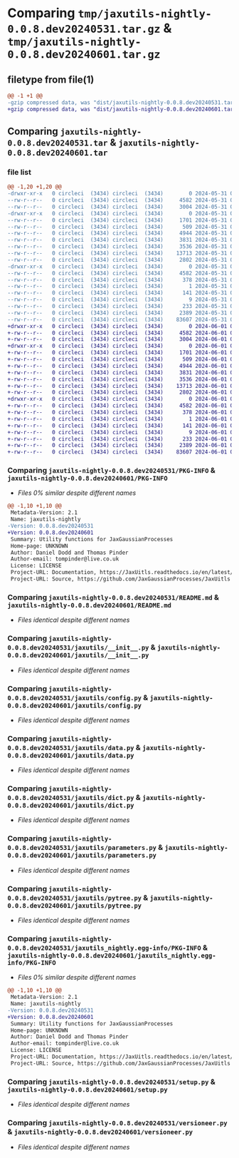 # Comparing `tmp/jaxutils-nightly-0.0.8.dev20240531.tar.gz` & `tmp/jaxutils-nightly-0.0.8.dev20240601.tar.gz`

## filetype from file(1)

```diff
@@ -1 +1 @@
-gzip compressed data, was "dist/jaxutils-nightly-0.0.8.dev20240531.tar", last modified: Fri May 31 00:06:46 2024, max compression
+gzip compressed data, was "dist/jaxutils-nightly-0.0.8.dev20240601.tar", last modified: Sat Jun  1 00:06:47 2024, max compression
```

## Comparing `jaxutils-nightly-0.0.8.dev20240531.tar` & `jaxutils-nightly-0.0.8.dev20240601.tar`

### file list

```diff
@@ -1,20 +1,20 @@
-drwxr-xr-x   0 circleci  (3434) circleci  (3434)        0 2024-05-31 00:06:46.203238 jaxutils-nightly-0.0.8.dev20240531/
--rw-r--r--   0 circleci  (3434) circleci  (3434)     4582 2024-05-31 00:06:46.203238 jaxutils-nightly-0.0.8.dev20240531/PKG-INFO
--rw-r--r--   0 circleci  (3434) circleci  (3434)     3004 2024-05-31 00:06:38.000000 jaxutils-nightly-0.0.8.dev20240531/README.md
-drwxr-xr-x   0 circleci  (3434) circleci  (3434)        0 2024-05-31 00:06:46.203238 jaxutils-nightly-0.0.8.dev20240531/jaxutils/
--rw-r--r--   0 circleci  (3434) circleci  (3434)     1701 2024-05-31 00:06:38.000000 jaxutils-nightly-0.0.8.dev20240531/jaxutils/__init__.py
--rw-r--r--   0 circleci  (3434) circleci  (3434)      509 2024-05-31 00:06:46.203238 jaxutils-nightly-0.0.8.dev20240531/jaxutils/_version.py
--rw-r--r--   0 circleci  (3434) circleci  (3434)     4944 2024-05-31 00:06:38.000000 jaxutils-nightly-0.0.8.dev20240531/jaxutils/config.py
--rw-r--r--   0 circleci  (3434) circleci  (3434)     3831 2024-05-31 00:06:38.000000 jaxutils-nightly-0.0.8.dev20240531/jaxutils/data.py
--rw-r--r--   0 circleci  (3434) circleci  (3434)     3536 2024-05-31 00:06:38.000000 jaxutils-nightly-0.0.8.dev20240531/jaxutils/dict.py
--rw-r--r--   0 circleci  (3434) circleci  (3434)    13713 2024-05-31 00:06:38.000000 jaxutils-nightly-0.0.8.dev20240531/jaxutils/parameters.py
--rw-r--r--   0 circleci  (3434) circleci  (3434)     2802 2024-05-31 00:06:38.000000 jaxutils-nightly-0.0.8.dev20240531/jaxutils/pytree.py
-drwxr-xr-x   0 circleci  (3434) circleci  (3434)        0 2024-05-31 00:06:46.203238 jaxutils-nightly-0.0.8.dev20240531/jaxutils_nightly.egg-info/
--rw-r--r--   0 circleci  (3434) circleci  (3434)     4582 2024-05-31 00:06:46.000000 jaxutils-nightly-0.0.8.dev20240531/jaxutils_nightly.egg-info/PKG-INFO
--rw-r--r--   0 circleci  (3434) circleci  (3434)      378 2024-05-31 00:06:46.000000 jaxutils-nightly-0.0.8.dev20240531/jaxutils_nightly.egg-info/SOURCES.txt
--rw-r--r--   0 circleci  (3434) circleci  (3434)        1 2024-05-31 00:06:46.000000 jaxutils-nightly-0.0.8.dev20240531/jaxutils_nightly.egg-info/dependency_links.txt
--rw-r--r--   0 circleci  (3434) circleci  (3434)      141 2024-05-31 00:06:46.000000 jaxutils-nightly-0.0.8.dev20240531/jaxutils_nightly.egg-info/requires.txt
--rw-r--r--   0 circleci  (3434) circleci  (3434)        9 2024-05-31 00:06:46.000000 jaxutils-nightly-0.0.8.dev20240531/jaxutils_nightly.egg-info/top_level.txt
--rw-r--r--   0 circleci  (3434) circleci  (3434)      233 2024-05-31 00:06:46.203238 jaxutils-nightly-0.0.8.dev20240531/setup.cfg
--rw-r--r--   0 circleci  (3434) circleci  (3434)     2389 2024-05-31 00:06:38.000000 jaxutils-nightly-0.0.8.dev20240531/setup.py
--rw-r--r--   0 circleci  (3434) circleci  (3434)    83607 2024-05-31 00:06:38.000000 jaxutils-nightly-0.0.8.dev20240531/versioneer.py
+drwxr-xr-x   0 circleci  (3434) circleci  (3434)        0 2024-06-01 00:06:47.553317 jaxutils-nightly-0.0.8.dev20240601/
+-rw-r--r--   0 circleci  (3434) circleci  (3434)     4582 2024-06-01 00:06:47.553317 jaxutils-nightly-0.0.8.dev20240601/PKG-INFO
+-rw-r--r--   0 circleci  (3434) circleci  (3434)     3004 2024-06-01 00:06:39.000000 jaxutils-nightly-0.0.8.dev20240601/README.md
+drwxr-xr-x   0 circleci  (3434) circleci  (3434)        0 2024-06-01 00:06:47.553317 jaxutils-nightly-0.0.8.dev20240601/jaxutils/
+-rw-r--r--   0 circleci  (3434) circleci  (3434)     1701 2024-06-01 00:06:39.000000 jaxutils-nightly-0.0.8.dev20240601/jaxutils/__init__.py
+-rw-r--r--   0 circleci  (3434) circleci  (3434)      509 2024-06-01 00:06:47.553317 jaxutils-nightly-0.0.8.dev20240601/jaxutils/_version.py
+-rw-r--r--   0 circleci  (3434) circleci  (3434)     4944 2024-06-01 00:06:39.000000 jaxutils-nightly-0.0.8.dev20240601/jaxutils/config.py
+-rw-r--r--   0 circleci  (3434) circleci  (3434)     3831 2024-06-01 00:06:39.000000 jaxutils-nightly-0.0.8.dev20240601/jaxutils/data.py
+-rw-r--r--   0 circleci  (3434) circleci  (3434)     3536 2024-06-01 00:06:39.000000 jaxutils-nightly-0.0.8.dev20240601/jaxutils/dict.py
+-rw-r--r--   0 circleci  (3434) circleci  (3434)    13713 2024-06-01 00:06:39.000000 jaxutils-nightly-0.0.8.dev20240601/jaxutils/parameters.py
+-rw-r--r--   0 circleci  (3434) circleci  (3434)     2802 2024-06-01 00:06:39.000000 jaxutils-nightly-0.0.8.dev20240601/jaxutils/pytree.py
+drwxr-xr-x   0 circleci  (3434) circleci  (3434)        0 2024-06-01 00:06:47.553317 jaxutils-nightly-0.0.8.dev20240601/jaxutils_nightly.egg-info/
+-rw-r--r--   0 circleci  (3434) circleci  (3434)     4582 2024-06-01 00:06:47.000000 jaxutils-nightly-0.0.8.dev20240601/jaxutils_nightly.egg-info/PKG-INFO
+-rw-r--r--   0 circleci  (3434) circleci  (3434)      378 2024-06-01 00:06:47.000000 jaxutils-nightly-0.0.8.dev20240601/jaxutils_nightly.egg-info/SOURCES.txt
+-rw-r--r--   0 circleci  (3434) circleci  (3434)        1 2024-06-01 00:06:47.000000 jaxutils-nightly-0.0.8.dev20240601/jaxutils_nightly.egg-info/dependency_links.txt
+-rw-r--r--   0 circleci  (3434) circleci  (3434)      141 2024-06-01 00:06:47.000000 jaxutils-nightly-0.0.8.dev20240601/jaxutils_nightly.egg-info/requires.txt
+-rw-r--r--   0 circleci  (3434) circleci  (3434)        9 2024-06-01 00:06:47.000000 jaxutils-nightly-0.0.8.dev20240601/jaxutils_nightly.egg-info/top_level.txt
+-rw-r--r--   0 circleci  (3434) circleci  (3434)      233 2024-06-01 00:06:47.553317 jaxutils-nightly-0.0.8.dev20240601/setup.cfg
+-rw-r--r--   0 circleci  (3434) circleci  (3434)     2389 2024-06-01 00:06:39.000000 jaxutils-nightly-0.0.8.dev20240601/setup.py
+-rw-r--r--   0 circleci  (3434) circleci  (3434)    83607 2024-06-01 00:06:39.000000 jaxutils-nightly-0.0.8.dev20240601/versioneer.py
```

### Comparing `jaxutils-nightly-0.0.8.dev20240531/PKG-INFO` & `jaxutils-nightly-0.0.8.dev20240601/PKG-INFO`

 * *Files 0% similar despite different names*

```diff
@@ -1,10 +1,10 @@
 Metadata-Version: 2.1
 Name: jaxutils-nightly
-Version: 0.0.8.dev20240531
+Version: 0.0.8.dev20240601
 Summary: Utility functions for JaxGaussianProcesses
 Home-page: UNKNOWN
 Author: Daniel Dodd and Thomas Pinder
 Author-email: tompinder@live.co.uk
 License: LICENSE
 Project-URL: Documentation, https://JaxUitls.readthedocs.io/en/latest/
 Project-URL: Source, https://github.com/JaxGaussianProcesses/JaxUitls
```

### Comparing `jaxutils-nightly-0.0.8.dev20240531/README.md` & `jaxutils-nightly-0.0.8.dev20240601/README.md`

 * *Files identical despite different names*

### Comparing `jaxutils-nightly-0.0.8.dev20240531/jaxutils/__init__.py` & `jaxutils-nightly-0.0.8.dev20240601/jaxutils/__init__.py`

 * *Files identical despite different names*

### Comparing `jaxutils-nightly-0.0.8.dev20240531/jaxutils/config.py` & `jaxutils-nightly-0.0.8.dev20240601/jaxutils/config.py`

 * *Files identical despite different names*

### Comparing `jaxutils-nightly-0.0.8.dev20240531/jaxutils/data.py` & `jaxutils-nightly-0.0.8.dev20240601/jaxutils/data.py`

 * *Files identical despite different names*

### Comparing `jaxutils-nightly-0.0.8.dev20240531/jaxutils/dict.py` & `jaxutils-nightly-0.0.8.dev20240601/jaxutils/dict.py`

 * *Files identical despite different names*

### Comparing `jaxutils-nightly-0.0.8.dev20240531/jaxutils/parameters.py` & `jaxutils-nightly-0.0.8.dev20240601/jaxutils/parameters.py`

 * *Files identical despite different names*

### Comparing `jaxutils-nightly-0.0.8.dev20240531/jaxutils/pytree.py` & `jaxutils-nightly-0.0.8.dev20240601/jaxutils/pytree.py`

 * *Files identical despite different names*

### Comparing `jaxutils-nightly-0.0.8.dev20240531/jaxutils_nightly.egg-info/PKG-INFO` & `jaxutils-nightly-0.0.8.dev20240601/jaxutils_nightly.egg-info/PKG-INFO`

 * *Files 0% similar despite different names*

```diff
@@ -1,10 +1,10 @@
 Metadata-Version: 2.1
 Name: jaxutils-nightly
-Version: 0.0.8.dev20240531
+Version: 0.0.8.dev20240601
 Summary: Utility functions for JaxGaussianProcesses
 Home-page: UNKNOWN
 Author: Daniel Dodd and Thomas Pinder
 Author-email: tompinder@live.co.uk
 License: LICENSE
 Project-URL: Documentation, https://JaxUitls.readthedocs.io/en/latest/
 Project-URL: Source, https://github.com/JaxGaussianProcesses/JaxUitls
```

### Comparing `jaxutils-nightly-0.0.8.dev20240531/setup.py` & `jaxutils-nightly-0.0.8.dev20240601/setup.py`

 * *Files identical despite different names*

### Comparing `jaxutils-nightly-0.0.8.dev20240531/versioneer.py` & `jaxutils-nightly-0.0.8.dev20240601/versioneer.py`

 * *Files identical despite different names*

